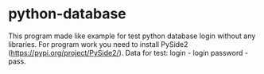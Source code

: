 # python-database
This program made like example for test python database login without any libraries.
For program work you need to install PySide2 (https://pypi.org/project/PySide2/).
Data for test: login - login password - pass.
